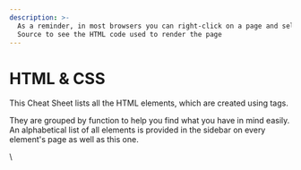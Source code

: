 ```yaml
---
description: >-
  As a reminder, in most browsers you can right-click on a page and select View
  Source to see the HTML code used to render the page
---
```


# HTML & CSS

This Cheat Sheet lists all the HTML elements, which are created using tags.



They are grouped by function to help you find what you have in mind easily. An alphabetical list of all elements is provided in the sidebar on every element's page as well as this one.

\


